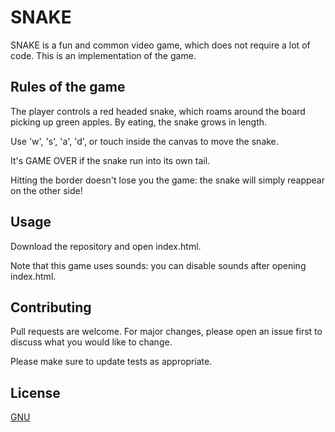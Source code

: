 # SNAKE

SNAKE is a fun and common video game, which does not require a lot of code. This is an implementation  of the game.


## Rules of the game

The player controls a red headed snake, which roams around the board picking up green apples. By eating, the snake grows in length.

Use 'w', 's', 'a', 'd', or touch inside the canvas to move the snake.

It's GAME OVER if the snake run into its own tail.

Hitting the border doesn't lose you the game: the snake will simply reappear on the other side!


## Usage

Download the repository and open index.html.

Note that this game uses sounds: you can disable sounds after opening index.html.


## Contributing
Pull requests are welcome. For major changes, please open an issue first to discuss what you would like to change.

Please make sure to update tests as appropriate.


## License
[GNU](https://choosealicense.com/licenses/gpl-3.0/)
